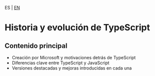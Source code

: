 <!-- MULTILANGUAJE MENU START -->
ES | [EN](https://lckpig.gitbook.io/practical-dev-handbook/typescript/introduction/history-evolution)
<!-- MULTILANGUAJE MENU END -->

# Historia y evolución de TypeScript

## Contenido principal
- Creación por Microsoft y motivaciones detrás de TypeScript
- Diferencias clave entre TypeScript y JavaScript
- Versiones destacadas y mejoras introducidas en cada una 